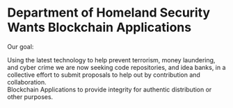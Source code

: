 # Department of Homeland Security Wants Blockchain Applications
Our goal: 


Using the latest technology to help prevent terrorism, money laundering, and cyber crime
we are now seeking code repositories, and idea banks, in a collective effort to submit proposals to help out by contribution and collaboration.  
Blockchain Applications to provide integrity for authentic distribution or other purposes.






